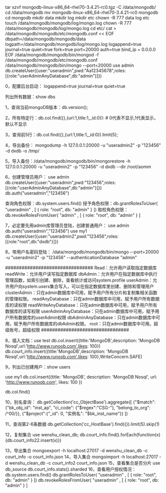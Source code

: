tar xzvf mongodb-linux-x86_64-rhel70-3.4.21-rc0.tgz -C /data/mongodb/
cd /data/mongodb
mv mongodb-linux-x86_64-rhel70-3.4.21-rc0 mongodb
cd mongodb
mkdir data 
mkdir log
mkdir etc
chown -R 777 data log etc
touch /data/mongodb/mongodb/log/mongo.log
chown -R 777 /data/mongodb/mongodb/log/mongo.log
cd etc/
cat > /data/mongodb/mongodb/etc/mongodb.conf << EOF
dbpath=/data/mongodb/mongodb/data
logpath=/data/mongodb/mongodb/log/mongo.log
logappend=true
journal=true
quiet=true
fork=true
port=20000
auth=true
bind_ip = 0.0.0.0
EOF
/data/mongodb/mongodb/bin/mongod -f /data/mongodb/mongodb/etc/mongodb.conf
/data/mongodb/mongodb/bin/mongo --port=20000
use admin
db.createUser({user:"useradmin",pwd:"Aa12345678",roles:[{role:"userAdminAnyDatabase",db:"admin"}]})

0，配置后台启动：
logappend=true
journal=true
quiet=true

列出所有数据：show dbs

1，查询当前mongoDB版本：db.version();

2，所有特定行：db.col.find({},{url:1,title:1,_id:0}): # 0代表不显示,1代表显示，默认不显示

3，查询前5行：db.col.find({},{url:1,title:1,_id:0}).limit(5);

4，导出备份： mongodump -h 127.0.0.1:20000 -u "useradmin2" -p "123456" -d dxdb -o /tmp/

5，导入备份：/data/mongodb/mongodb/bin/mongorestore -h 127.0.0.1:20000 -u "useradmin2" -p "123456" -d dxdb --dir /root/aomm

6，创建管理员用户：
use admin
db.createUser({user:"useradmin",pwd:"123456",roles:[{role:"userAdminAnyDatabase",db:"admin"}]})
db.auth("useradmin","123456")

查询角色权限：db.system.users.find()
授予角色权限：db.grantRolesToUser( "useradmin" , [ { role: "root", db: "admin" } ])
取校角色权限：db.revokeRolesFromUser( "admin" , [ { role: "root", db: "admin" } ]

7，必定要先用admin库管理员登陆，创建普通用户：
use admin
db.auth("useradmin","123456")
use my1
db.createUser({user:"useradmin2",pwd:"123456",roles:[{role:"root",db:"dxdb"}]})

8，带用户名密码登陆：
/data/mongodb/mongodb/bin/mongo --port=20000 -u "useradmin2" -p "123456" --authenticationDatabase "admin"

################################
Read：允许用户读取指定数据库
readWrite：允许用户读写指定数据库
dbAdmin：允许用户在指定数据库中执行管理函数，如索引创建、删除，查看统计或访问system.profile
userAdmin：允许用户向system.users集合写入，可以在指定数据库里创建、删除和管理用户
clusterAdmin：只在admin数据库中可用，赋予用户所有分片和复制集相关函数的管理权限。
readAnyDatabase：只在admin数据库中可用，赋予用户所有数据库的读权限
readWriteAnyDatabase：只在admin数据库中可用，赋予用户所有数据库的读写权限
userAdminAnyDatabase：只在admin数据库中可用，赋予用户所有数据库的userAdmin权限
dbAdminAnyDatabase：只在admin数据库中可用，赋予用户所有数据库的dbAdmin权限。
root：只在admin数据库中可用。超级账号，超级权限
################################

8，插入文档：use test
db.col.insert({title:'MongoDB',description: 'MongoDB Nosql',url:'http://www.runoob.com',likes: 100})
db.court_info.insert({title:'MongoDB',description: 'MongoDB Nosql',url:'http://www.runoob.com',likes: 100},WriteConcern.SAFE)

9，列出已创建用户：show users

use my1
db.col.insert({title: 'MongoDB', 
    description: 'MongoDB Nosql',
    url: 'http://www.runoob.com',
    likes: 100
})

db.col.find()

10，别名查询：
db.getCollection('cc_ObjectBase').aggregate([
{"$match": {"bk_obj_id": "inst_ap", "ci_code": {"$regex":"CSG-"}, "belong_to_org": /^00/}},
{"$project":{"_id": 0, "实例名": "$bk_inst_name"}}
])

11，查询第2-6条数据
db.getCollection('cc_HostBase').find({}).limit(5).skip(1)

12，复制集合
use wenshu_clean_db;
db.court_info.find().forEach(function(x){db.court_info22.insert(x)})

13，导出集合
mongoexport -h localhost:27017 -d wenshu_clean_db -c court_info -o court_info.json
14，导入集合
mongoimport -h localhost:27017 -d wenshu_clean_db -c court_info2 court_info.json
15，查看集合是否分片
use db_source
db.court_info.stats().sharded
16，查看用户授权情况：
db.system.users.find()
db.grantRolesToUser( "useradmin" , [ { role: "root", db: "admin" } ])
db.revokeRolesFromUser( "useradmin" , [ { role: "root", db: "admin" } ]